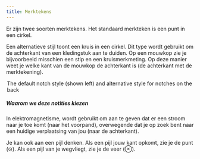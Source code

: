 ```yaml
---
title: Merktekens
---
```


Er zijn twee soorten merktekens. Het standaard merkteken is een punt in een cirkel.

Een alternatieve stijl toont een kruis in een cirkel. Dit type wordt gebruikt om de achterkant van een kledingstuk aan te duiden. Op een mouwkop zie je bijvoorbeeld misschien een stip en een kruismerkmeting. Op deze manier weet je welke kant van de mouwkop de achterkant is (de achterkant met de merktekening).

<Legend part="notches"> 

The default notch style (shown left) and alternative style for notches on the back

</Legend>

<Tip>

##### Waarom we deze notities kiezen

In elektromagnetisme, wordt gebruikt om aan te geven dat er een stroom naar je toe komt (naar het voorpand),
overwegende dat je op zoek bent naar een huidige verplaatsing van jou (naar de achterkant).

Je kan ook aan een pijl denken. Als een pijl jouw kant opkomt, zie je de punt (⊙).
Als een pijl van je wegvliegt, zie je de veer (⊗).

</Tip>

